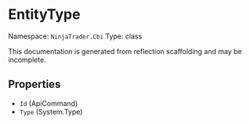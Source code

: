 # EntityType

Namespace: `NinjaTrader.Cbi`
Type: class

This documentation is generated from reflection scaffolding and may be incomplete.

## Properties
- `Id` (ApiCommand)
- `Type` (System.Type)
